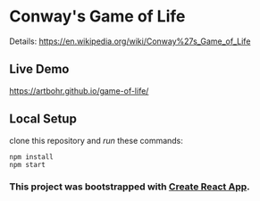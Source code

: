 # Conway's Game of Life
Details: https://en.wikipedia.org/wiki/Conway%27s_Game_of_Life

## Live Demo
https://artbohr.github.io/game-of-life/

## Local Setup
clone this repository and *run* these commands:

```
npm install
npm start
```

### This project was bootstrapped with [Create React App](https://github.com/facebookincubator/create-react-app).

